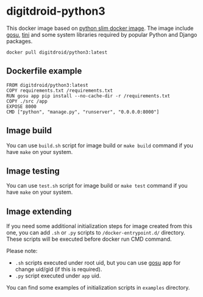# digitdroid-python3 

This docker image based on [python slim docker image][0]. The image include [gosu][1], [tini][2] and some system libraries required by popular Python and Django packages.

    docker pull digitdroid/python3:latest

## Dockerfile example

    FROM digitdroid/python3:latest
    COPY requirements.txt /requirements.txt
    RUN gosu app pip install --no-cache-dir -r /requirements.txt
    COPY ./src /app
    EXPOSE 8000
    CMD ["python", "manage.py", "runserver", "0.0.0.0:8000"]

## Image build

You can use ``build.sh`` script for image build or ``make build`` command if you have ``make`` on your system.

## Image testing

You can use ``test.sh`` script for image build or ``make test`` command if you have ``make`` on your system.

## Image extending

If you need some additional initialization steps for image created from this one, you can add ``.sh`` or ``.py`` scripts to ``/docker-entrypoint.d/`` directory. These scripts will be executed before docker run CMD command. 

Please note: 
- ``.sh`` scripts executed under root uid, but you can use [gosu][1] app for change uid/gid (if this is required).
- ``.py`` script executed under ``app`` uid.
  
You can find some examples of initialization scripts in ``examples`` directory. 

[0]: https://hub.docker.com/_/python/
[1]: https://github.com/tianon/gosu
[2]: https://github.com/krallin/tini
